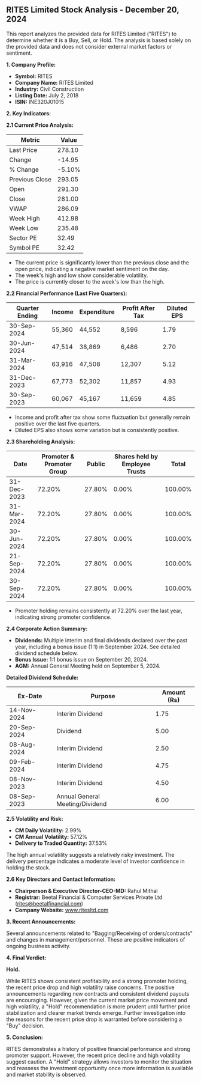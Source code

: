 ## RITES Limited Stock Analysis - December 20, 2024

This report analyzes the provided data for RITES Limited ("RITES") to determine whether it is a Buy, Sell, or Hold.  The analysis is based solely on the provided data and does not consider external market factors or sentiment.

**1. Company Profile:**

* **Symbol:** RITES
* **Company Name:** RITES Limited
* **Industry:** Civil Construction
* **Listing Date:** July 2, 2018
* **ISIN:** INE320J01015


**2. Key Indicators:**

**2.1 Current Price Analysis:**

| Metric             | Value     |
|----------------------|------------|
| Last Price          | 278.10     |
| Change              | -14.95     |
| % Change            | -5.10%     |
| Previous Close      | 293.05     |
| Open                | 291.30     |
| Close               | 281.00     |
| VWAP                | 286.09     |
| Week High           | 412.98     |
| Week Low            | 235.48     |
| Sector PE           | 32.49      |
| Symbol PE           | 32.42      |


* The current price is significantly lower than the previous close and the open price, indicating a negative market sentiment on the day.
* The week's high and low show considerable volatility.
* The price is currently closer to the week's low than the high.


**2.2 Financial Performance (Last Five Quarters):**

| Quarter Ending     | Income      | Expenditure | Profit After Tax | Diluted EPS |
|----------------------|-------------|-------------|-----------------|-------------|
| 30-Sep-2024         | 55,360      | 44,552      | 8,596           | 1.79        |
| 30-Jun-2024         | 47,514      | 38,869      | 6,486           | 2.70        |
| 31-Mar-2024         | 63,916      | 47,508      | 12,307          | 5.12        |
| 31-Dec-2023         | 67,773      | 52,302      | 11,857          | 4.93        |
| 30-Sep-2023         | 60,067      | 45,167      | 11,659          | 4.85        |

* Income and profit after tax show some fluctuation but generally remain positive over the last five quarters.
* Diluted EPS also shows some variation but is consistently positive.


**2.3 Shareholding Analysis:**

| Date       | Promoter & Promoter Group | Public | Shares held by Employee Trusts | Total |
|------------|---------------------------|--------|-------------------------------|-------|
| 31-Dec-2023 | 72.20%                     | 27.80% | 0.00%                          | 100.00%|
| 31-Mar-2024 | 72.20%                     | 27.80% | 0.00%                          | 100.00%|
| 30-Jun-2024 | 72.20%                     | 27.80% | 0.00%                          | 100.00%|
| 21-Sep-2024 | 72.20%                     | 27.80% | 0.00%                          | 100.00%|
| 30-Sep-2024 | 72.20%                     | 27.80% | 0.00%                          | 100.00%|

* Promoter holding remains consistently at 72.20% over the last year, indicating strong promoter confidence.


**2.4 Corporate Action Summary:**

* **Dividends:**  Multiple interim and final dividends declared over the past year, including a bonus issue (1:1) in September 2024.  See detailed dividend schedule below.
* **Bonus Issue:** 1:1 bonus issue on September 20, 2024.
* **AGM:** Annual General Meeting held on September 5, 2024.

**Detailed Dividend Schedule:**

| Ex-Date     | Purpose                               | Amount (Rs) |
|-------------|----------------------------------------|-------------|
| 14-Nov-2024 | Interim Dividend                       | 1.75        |
| 20-Sep-2024 | Dividend                               | 5.00        |
| 08-Aug-2024 | Interim Dividend                       | 2.50        |
| 09-Feb-2024 | Interim Dividend                       | 4.75        |
| 08-Nov-2023 | Interim Dividend                       | 4.50        |
| 08-Sep-2023 | Annual General Meeting/Dividend         | 6.00        |


**2.5 Volatility and Risk:**

* **CM Daily Volatility:** 2.99%
* **CM Annual Volatility:** 57.12%
* **Delivery to Traded Quantity:** 37.53%

The high annual volatility suggests a relatively risky investment.  The delivery percentage indicates a moderate level of investor confidence in holding the stock.


**2.6 Key Directors and Contact Information:**

* **Chairperson & Executive Director-CEO-MD:** Rahul Mithal
* **Registrar:** Beetal Financial & Computer Services Private Ltd (rites@beetalfinancial.com)
* **Company Website:** www.ritesltd.com


**3. Recent Announcements:**

Several announcements related to "Bagging/Receiving of orders/contracts" and changes in management/personnel.  These are positive indicators of ongoing business activity.


**4. Final Verdict:**

**Hold.**

While RITES shows consistent profitability and a strong promoter holding, the recent price drop and high volatility raise concerns.  The positive announcements regarding new contracts and consistent dividend payouts are encouraging. However, given the current market price movement and high volatility, a "Hold" recommendation is more prudent until further price stabilization and clearer market trends emerge.  Further investigation into the reasons for the recent price drop is warranted before considering a "Buy" decision.


**5. Conclusion:**

RITES demonstrates a history of positive financial performance and strong promoter support.  However, the recent price decline and high volatility suggest caution.  A "Hold" strategy allows investors to monitor the situation and reassess the investment opportunity once more information is available and market stability is observed.

